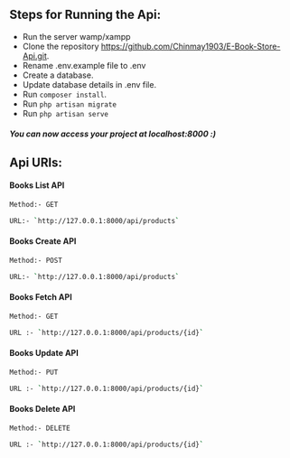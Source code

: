## Steps for Running the Api:
- Run the server wamp/xampp
- Clone the repository https://github.com/Chinmay1903/E-Book-Store-Api.git.
- Rename .env.example file to .env 
- Create a database.
- Update database details in .env file.
- Run `composer install`.
- Run `php artisan migrate`
- Run `php artisan serve`

##### You can now access your project at localhost:8000 :)


## Api URls:

#### Books List API
```sh
Method:- GET

URL:- `http://127.0.0.1:8000/api/products`
```
#### Books Create API
```sh
Method:- POST

URL:- `http://127.0.0.1:8000/api/products`
```
#### Books Fetch API
```sh
Method:- GET

URL :- `http://127.0.0.1:8000/api/products/{id}`
```
#### Books Update API
```sh
Method:- PUT

URL :- `http://127.0.0.1:8000/api/products/{id}`
```
#### Books Delete API
```sh
Method:- DELETE

URL :- `http://127.0.0.1:8000/api/products/{id}`
```
